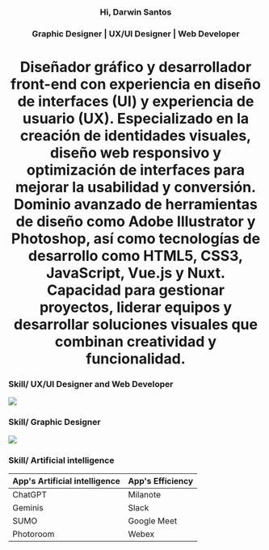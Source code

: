 <h3 align="center">Hi, Darwin Santos</h3>
<h3 align="center">Graphic Designer | UX/UI Designer | Web Developer</h3>

<h1 align="center">Diseñador gráfico y desarrollador front-end con experiencia en diseño de interfaces (UI) y experiencia 
de usuario (UX). Especializado en la creación de identidades visuales, diseño web responsivo y 
optimización de interfaces para mejorar la usabilidad y conversión. Dominio avanzado de 
herramientas de diseño como Adobe Illustrator y Photoshop, así como tecnologías de desarrollo como 
HTML5, CSS3, JavaScript, Vue.js y Nuxt. Capacidad para gestionar proyectos, liderar equipos y 
desarrollar soluciones visuales que combinan creatividad y funcionalidad.</h1>



<h3 align="left">Skill/ UX/UI Designer and Web Developer</h3>

<p align="left">
  <a href="https://skillicons.dev">
    <img src="https://skillicons.dev/icons?i=html,css,github,js,nuxtjs,nextjs,nodejs,py,mysql,react,vscode,figma,discord,git,bitbucket&perline=15" />
  </a>
</p>

<h3 align="left">Skill/ Graphic Designer</h3>

<p align="left">
  <a href="https://skillicons.dev">
    <img src="https://skillicons.dev/icons?i=photoshop,illustrator,ae,notion&perline=15" />
  </a>
</p>

<h3 align="left">Skill/ Artificial intelligence</h3>

| App's Artificial intelligence | App's Efficiency |
| :-- | :-- |
| ChatGPT | Milanote |
| Geminis | Slack |
| SUMO | Google Meet |
| Photoroom | Webex |



</p>

